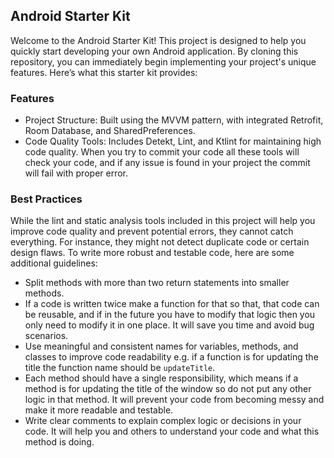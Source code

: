 ## Android Starter Kit

Welcome to the Android Starter Kit! This project is designed to help you quickly start developing
your own Android application. By cloning this repository, you can immediately begin implementing
your project's unique features. Here’s what this starter kit provides:

### Features
* Project Structure: Built using the MVVM pattern, with integrated Retrofit, Room Database, and SharedPreferences.
* Code Quality Tools: Includes Detekt, Lint, and Ktlint for maintaining high code quality. When you try to commit your code all these tools will check your code, and if any issue is found in your project the commit will fail with proper error.

### Best Practices

While the lint and static analysis tools included in this project will help you improve code
quality and prevent potential errors, they cannot catch everything.
For instance, they might not detect duplicate code or certain design flaws.
To write more robust and testable code, here are some additional guidelines:

* Split methods with more than two return statements into smaller methods.
* If a code is written twice make a function for that so that, that code can be reusable, and if in the future you have to modify that logic then you only need to modify it in one place. It will save you time and avoid bug scenarios.
* Use meaningful and consistent names for variables, methods, and classes to improve code readability e.g. if a function is for updating the title the function name should be `updateTitle`.
* Each method should have a single responsibility, which means if a method is for updating the title of the window so do not put any other logic in that method. It will prevent your code from becoming messy and make it more readable and testable.
* Write clear comments to explain complex logic or decisions in your code. It will help you and others to understand your code and what this method is doing.
